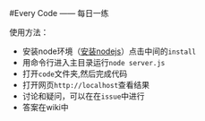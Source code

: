 #Every Code —— 每日一练

使用方法：
- 安装node环境（[安装nodejs](http://nodejs.org/)）点击中间的`install`
- 用命令行进入主目录运行`node server.js`
- 打开`code`文件夹,然后完成代码
- 打开网页`http://localhost`查看结果
- 讨论和疑问，可以在在`issue`中进行
- 答案在wiki中